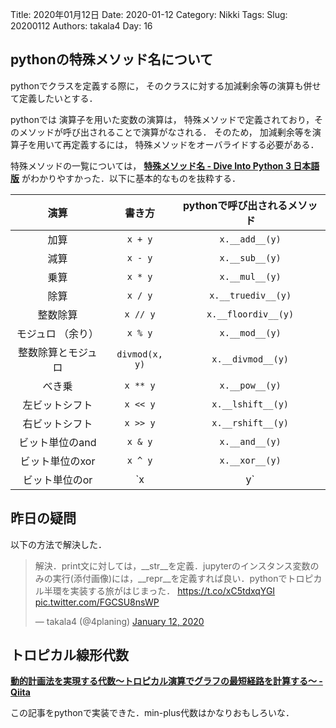 ﻿Title: 2020年01月12日
Date: 2020-01-12
Category: Nikki
Tags: 
Slug: 20200112
Authors: takala4
Day: 16



## pythonの特殊メソッド名について

pythonでクラスを定義する際に，
そのクラスに対する加減剰余等の演算も併せて定義したいとする．

pythonでは
演算子を用いた変数の演算は，
特殊メソッドで定義されており，そのメソッドが呼び出されることで演算がなされる．
そのため，
加減剰余等を演算子を用いて再定義するには，
特殊メソッドをオーバライドする必要がある．


特殊メソッドの一覧については，
**[特殊メソッド名 - Dive Into Python 3 日本語版](http://diveintopython3-ja.rdy.jp/special-method-names.html)**
がわかりやすかった．以下に基本的なものを抜粋する．


|  演算 | 書き方 | pythonで呼び出されるメソッド |
| :-:| :-: | :-: |
|加算	    | `x + y` | `x.__add__(y)` |
|減算	    | `x - y` |	`x.__sub__(y)`|
|乗算	    | `x * y` |`x.__mul__(y)`|
|除算	    | `x / y` |	`x.__truediv__(y)`|
|整数除算	    | `x // y` |	`x.__floordiv__(y)`|
|モジュロ （余り） |   	`x % y` |	`x.__mod__(y)`|
|整数除算とモジュロ	| `divmod(x, y)` |`x.__divmod__(y)`|
|べき乗	    |    `x ** y`	|`x.__pow__(y)`|
|左ビットシフト  |  	`x << y`|	`x.__lshift__(y)`|
|右ビットシフト  | 	`x >> y`|	`x.__rshift__(y)`|
|ビット単位のand | 	`x & y`	|`x.__and__(y)`|
|ビット単位のxor |	`x ^ y`	|`x.__xor__(y)`|
|ビット単位のor  |    `x | y`	|`x.__or__(y)`|


## 昨日の疑問

以下の方法で解決した．


<blockquote class="twitter-tweet"><p lang="ja" dir="ltr">解決．print文に対しては，__str__を定義．jupyterのインスタンス変数のみの実行(添付画像)には，__repr__を定義すれば良い．pythonでトロピカル半環を実装する旅がはじまった． <a href="https://t.co/xC5tdxqYGI">https://t.co/xC5tdxqYGI</a> <a href="https://t.co/FGCSU8nsWP">pic.twitter.com/FGCSU8nsWP</a></p>&mdash; takala4 (@4planing) <a href="https://twitter.com/4planing/status/1216242953661759488?ref_src=twsrc%5Etfw">January 12, 2020</a></blockquote> <script async src="https://platform.twitter.com/widgets.js" charset="utf-8"></script>

## トロピカル線形代数

**[動的計画法を実現する代数〜トロピカル演算でグラフの最短経路を計算する〜 - Qiita](https://qiita.com/lotz/items/094bffd77b24e37bf20e)**

この記事をpythonで実装できた．min-plus代数はかなりおもしろいな．

